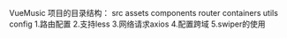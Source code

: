 VueMusic
    项目的目录结构：
        src
            assets
            components
            router
            containers
            utils
            config
    1.路由配置
    2.支持less
    3.网络请求axios
    4.配置跨域
    5.swiper的使用